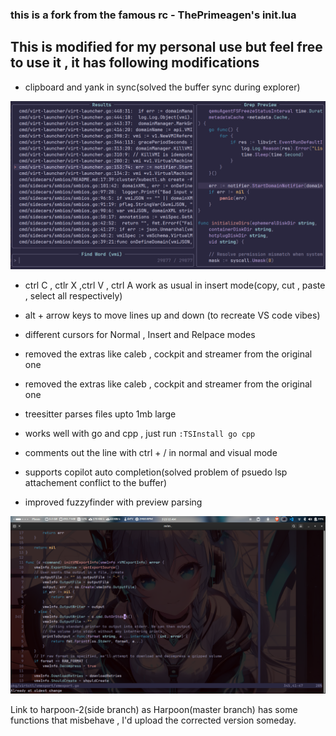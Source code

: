 ### this is a fork from the famous rc - ThePrimeagen's init.lua

## This is modified for my personal use but feel free to use it , it has following modifications
- clipboard and yank in sync(solved the buffer sync during explorer)

![alt text](<Screenshot from 2025-02-09 02-00-48.png>)

- ctrl C , ctlr X ,ctrl V , ctrl A work as usual in insert mode(copy, cut , paste , select all respectively)
- alt + arrow keys to move lines up and down (to recreate VS code vibes)
- different cursors for Normal , Insert and Relpace modes
- removed the extras like caleb , cockpit and streamer from the original one
- removed the extras like caleb , cockpit and streamer from the original one
- treesitter parses files upto 1mb large
- works well with go and cpp , just run
            ``````:TSInstall go cpp``````
- comments out the line with ctrl + / in normal and visual mode
- supports copilot auto completion(solved problem of psuedo lsp attachement conflict to the buffer)



- improved fuzzyfinder with preview parsing

![alt text](<Screenshot from 2025-02-11 05-21-16.png>)




Link to harpoon-2(side branch) as Harpoon(master branch) has some functions that misbehave , I'd upload the corrected version someday.
